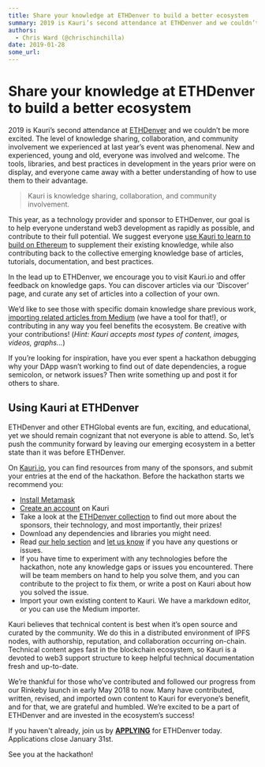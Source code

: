 ```yaml
---
title: Share your knowledge at ETHDenver to build a better ecosystem
summary: 2019 is Kauri’s second attendance at ETHDenver and we couldn’t be more excited. The level of knowledge sharing, collaboration, and community involvement we experienced at last year’s event was phenomenal. New and experienced, young and old, everyone was involved and welcome. The tools, libraries, and best practices in development in the years prior were on display, and everyone came away with a better understanding of how to use them to their advantage. Kauri is knowledge sharing, collaboration,
authors:
  - Chris Ward (@chrischinchilla)
date: 2019-01-28
some_url: 
---
```


# Share your knowledge at ETHDenver to build a better ecosystem

2019 is Kauri’s second attendance at [ETHDenver](https://www.ethdenver.com) and we couldn’t be more excited. The level of knowledge sharing, collaboration, and community involvement we experienced at last year’s event was phenomenal. New and experienced, young and old, everyone was involved and welcome. The tools, libraries, and best practices in development in the years prior were on display, and everyone came away with a better understanding of how to use them to their advantage.

> Kauri is knowledge sharing, collaboration, and community involvement.

This year, as a technology provider and sponsor to ETHDenver, our goal is to help everyone understand web3 development as rapidly as possible, and contribute to their full potential. We suggest everyone [use Kauri to learn to build on Ethereum](https://beta.kauri.io) to supplement their existing knowledge, while also contributing back to the collective emerging knowledge base of articles, tutorials, documentation, and best practices.

In the lead up to ETHDenver, we encourage you to visit Kauri.io and offer feedback on knowledge gaps. You can discover articles via our ‘Discover’ page, and curate any set of articles into a collection of your own.

We’d like to see those with specific domain knowledge share previous work, [importing related articles from Medium](https://import.beta.kauri.io) (we have a tool for that!), or contributing in any way you feel benefits the ecosystem. Be creative with your contributions! (_Hint: Kauri accepts most types of content, images, videos, graphs..._)

If you’re looking for inspiration, have you ever spent a hackathon debugging why your DApp wasn’t working to find out of date dependencies, a rogue semicolon, or network issues? Then write something up and post it for others to share.

## Using Kauri at ETHDenver

ETHDenver and other ETHGlobal events are fun, exciting, and educational, yet we should remain cognizant that not everyone is able to attend. So, let’s push the community forward by leaving our emerging ecosystem in a better state than it was before ETHDenver.

On [Kauri.io](https://beta.kauri.io), you can find resources from many of the sponsors, and submit your entries at the end of the hackathon. Before the hackathon starts we recommend you:

- [Install Metamask](https://beta.kauri.io/article/2a587f3962044515937a8105cfa1568c/)
- [Create an account](https://beta.kauri.io/login) on Kauri
- Take a look at the [ETHDenver collection](https://beta.kauri.io/collection/5c4b1b5b92371c00018db874/ethdenver) to find out more about the sponsors, their technology, and most importantly, their prizes!
- Download any dependencies and libraries you might need.
- Read [our help section](https://beta.kauri.io/help) and [let us know](mailto:info@kauri.io) if you have any questions or issues.
- If you have time to experiment with any technologies before the hackathon, note any knowledge gaps or issues you encountered. There will be team members on hand to help you solve them, and you can contribute to the project to fix them, or write a post on Kauri about how you solved the issue.
- Import your own existing content to Kauri. We have a markdown editor, or you can use the Medium importer.

Kauri believes that technical content is best when it’s open source and curated by the community. We do this in a distributed environment of IPFS nodes, with authorship, reputation, and collaboration occurring on-chain. Technical content ages fast in the blockchain ecosystem, so Kauri is a devoted to web3 support structure to keep helpful technical documentation fresh and up-to-date.

We’re thankful for those who’ve contributed and followed our progress from our Rinkeby launch in early May 2018 to now. Many have contributed, written, revised, and imported own content to Kauri for everyone’s benefit, and for that, we are grateful and humbled. We’re excited to be a part of ETHDenver and are invested in the ecosystem’s success!

If you haven't already, join us by **[APPLYING](https://www.ethdenver.com/)** for ETHDenver today. Applications close January 31st.

See you at the hackathon!
